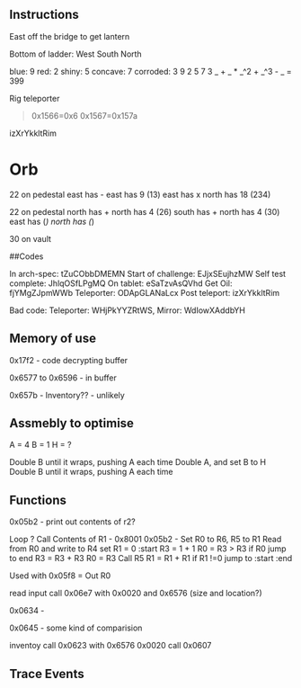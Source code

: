 ## Instructions
East off the bridge to get lantern

Bottom of ladder: West South North


blue:     9
red:      2
shiny:    5
concave:  7
corroded: 3
9    2    5      7     3
 _ + _ * \_^2 + \_^3 - _ = 399


Rig teleporter

>0x1566=0x6
>0x1567=0x157a

izXrYkkltRim

# Orb

22 on pedestal
east has -
east has 9 (13)
east has x
north has 18 (234)

22 on pedestal 
north has +
north has 4 (26)
south has +
north has 4 (30)
east has (*)
north has (*)

30 on vault


##Codes

In arch-spec:       tZuCObbDMEMN
Start of challenge: EJjxSEujhzMW
Self test complete: JhlqOSfLPgMQ
On tablet:          eSaTzvAsQVhd
Get Oil:            fjYMgZJpmWWb
Teleporter:         ODApGLANaLcx
Post teleport:      izXrYkkltRim


Bad code:           Teleporter: WHjPkYYZRtWS, Mirror: WdIowXAddbYH

## Memory of use
0x17f2 - code decrypting buffer

0x6577 to 0x6596 - in buffer

0x657b - Inventory?? - unlikely



## Assmebly to optimise
A = 4
B = 1
H = ?

Double B until it wraps, pushing A each time
Double A, and set B to H
Double B until it wraps, pushing A each time




## Functions

0x05b2 - print out contents of r2?


Loop ? 
  Call Contents of R1 - 0x8001 
  0x05b2 - Set R0 to R6, R5 to R1
           Read from R0 and write to R4
           set R1 = 0
           :start
           R3 = 1 + 1
           R0 = R3 > R3
           if R0 jump to end
           R3 = R3 + R3
           R0 = R3
           Call R5
           R1 = R1 + R1
           if R1 !=0 jump to :start
           :end

  Used with
    0x05f8 = Out R0


read input
  call 0x06e7 with 0x0020 and 0x6576 (size and location?)

0x0634 - 

0x0645 - some kind of comparision

inventoy
call 0x0623 with 0x6576 0x0020
call 0x0607 



## Trace Events



